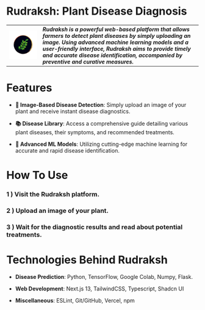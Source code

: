# Rudraksh: Plant Disease Diagnosis

<table>
<tr>
<td>
<img src="web/src/assets/logo.png" alt="Your Logo" width="200%" height="200%">
</td>
<td>
<b><i>Rudraksh is a powerful web-based platform that allows farmers to detect plant diseases by simply uploading an image. Using advanced machine learning models and a user-friendly interface, Rudraksh aims to provide timely and accurate disease identification, accompanied by preventive and curative measures.</b>
</td>
</tr>
</table>

# Features
- **📸 Image-Based Disease Detection**: 
  Simply upload an image of your plant and receive instant disease diagnostics.
  
- **📚 Disease Library**: 
  Access a comprehensive guide detailing various plant diseases, their symptoms, and recommended treatments.

- **🤖 Advanced ML Models**: 
  Utilizing cutting-edge machine learning for accurate and rapid disease identification.

# How To Use
### 1 ) Visit the Rudraksh platform.
### 2 ) Upload an image of your plant.  
### 3 ) Wait for the diagnostic results and read about potential treatments.
            
# Technologies Behind Rudraksh
- **Disease Prediction**: 
    Python, TensorFlow, Google Colab, Numpy, Flask.
  
- **Web Development**: 
  Next.js 13, TailwindCSS, Typescript, Shadcn UI

- **Miscellaneous**: 
  ESLint, Git/GitHub, Vercel, npm
  
